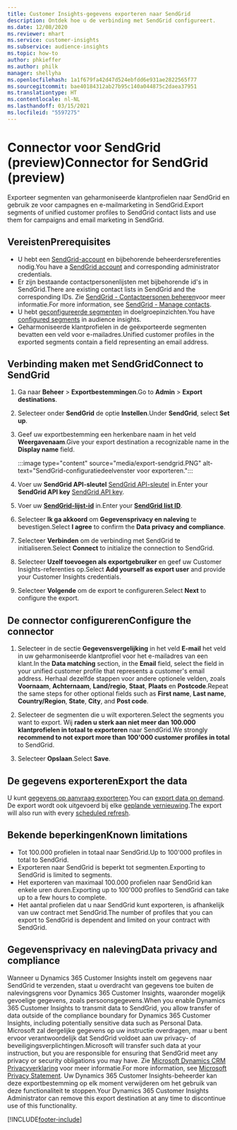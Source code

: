 ```yaml
---
title: Customer Insights-gegevens exporteren naar SendGrid
description: Ontdek hoe u de verbinding met SendGrid configureert.
ms.date: 12/08/2020
ms.reviewer: mhart
ms.service: customer-insights
ms.subservice: audience-insights
ms.topic: how-to
author: phkieffer
ms.author: philk
manager: shellyha
ms.openlocfilehash: 1a1f679fa42d47d524ebfdd6e931ae2822565f77
ms.sourcegitcommit: bae40184312ab27b95c140a044875c2daea37951
ms.translationtype: HT
ms.contentlocale: nl-NL
ms.lasthandoff: 03/15/2021
ms.locfileid: "5597275"
---
```

# <a name="connector-for-sendgrid-preview"></a><span data-ttu-id="ed86e-103">Connector voor SendGrid (preview)</span><span class="sxs-lookup"><span data-stu-id="ed86e-103">Connector for SendGrid (preview)</span></span>

<span data-ttu-id="ed86e-104">Exporteer segmenten van geharmoniseerde klantprofielen naar SendGrid en gebruik ze voor campagnes en e-mailmarketing in SendGrid.</span><span class="sxs-lookup"><span data-stu-id="ed86e-104">Export segments of unified customer profiles to SendGrid contact lists and use them for campaigns and email marketing in SendGrid.</span></span> 

## <a name="prerequisites"></a><span data-ttu-id="ed86e-105">Vereisten</span><span class="sxs-lookup"><span data-stu-id="ed86e-105">Prerequisites</span></span>

-   <span data-ttu-id="ed86e-106">U hebt een [SendGrid-account](https://sendgrid.com/) en bijbehorende beheerdersreferenties nodig.</span><span class="sxs-lookup"><span data-stu-id="ed86e-106">You have a [SendGrid account](https://sendgrid.com/) and corresponding administrator credentials.</span></span>
-   <span data-ttu-id="ed86e-107">Er zijn bestaande contactpersonenlijsten met bijbehorende id's in SendGrid.</span><span class="sxs-lookup"><span data-stu-id="ed86e-107">There are existing contact lists in SendGrid and the corresponding IDs.</span></span> <span data-ttu-id="ed86e-108">Zie [SendGrid - Contactpersonen beheren](https://sendgrid.com/docs/ui/managing-contacts/create-and-manage-contacts/#manage-contacts)​voor meer informatie.</span><span class="sxs-lookup"><span data-stu-id="ed86e-108">For more information, see [SendGrid - Manage contacts](https://sendgrid.com/docs/ui/managing-contacts/create-and-manage-contacts/#manage-contacts).</span></span>
-   <span data-ttu-id="ed86e-109">U hebt [geconfigureerde segmenten](segments.md) in doelgroepinzichten.</span><span class="sxs-lookup"><span data-stu-id="ed86e-109">You have [configured segments](segments.md) in audience insights.</span></span>
-   <span data-ttu-id="ed86e-110">Geharmoniseerde klantprofielen in de geëxporteerde segmenten bevatten een veld voor e-mailadres.</span><span class="sxs-lookup"><span data-stu-id="ed86e-110">Unified customer profiles in the exported segments contain a field representing an email address.</span></span>

## <a name="connect-to-sendgrid"></a><span data-ttu-id="ed86e-111">Verbinding maken met SendGrid</span><span class="sxs-lookup"><span data-stu-id="ed86e-111">Connect to SendGrid</span></span>

1. <span data-ttu-id="ed86e-112">Ga naar **Beheer** > **Exportbestemmingen**.</span><span class="sxs-lookup"><span data-stu-id="ed86e-112">Go to **Admin** > **Export destinations**.</span></span>

1. <span data-ttu-id="ed86e-113">Selecteer onder **SendGrid** de optie **Instellen**.</span><span class="sxs-lookup"><span data-stu-id="ed86e-113">Under **SendGrid**, select **Set up**.</span></span>

1. <span data-ttu-id="ed86e-114">Geef uw exportbestemming een herkenbare naam in het veld **Weergavenaam**.</span><span class="sxs-lookup"><span data-stu-id="ed86e-114">Give your export destination a recognizable name in the **Display name** field.</span></span>

   :::image type="content" source="media/export-sendgrid.PNG" alt-text="SendGrid-configuratiedeelvenster voor exporteren.":::

1. <span data-ttu-id="ed86e-116">Voer uw **SendGrid API-sleutel** [SendGrid API-sleutel](https://sendgrid.com/docs/ui/account-and-settings/api-keys/) in.</span><span class="sxs-lookup"><span data-stu-id="ed86e-116">Enter your **SendGrid API key** [SendGrid API key](https://sendgrid.com/docs/ui/account-and-settings/api-keys/).</span></span>

1. <span data-ttu-id="ed86e-117">Voer uw **[SendGrid-lijst-id](https://sendgrid.com/docs/ui/managing-contacts/create-and-manage-contacts/#manage-contacts)** in.</span><span class="sxs-lookup"><span data-stu-id="ed86e-117">Enter your **[SendGrid list ID](https://sendgrid.com/docs/ui/managing-contacts/create-and-manage-contacts/#manage-contacts)**.</span></span>

1. <span data-ttu-id="ed86e-118">Selecteer **Ik ga akkoord** om **Gegevensprivacy en naleving** te bevestigen.</span><span class="sxs-lookup"><span data-stu-id="ed86e-118">Select **I agree** to confirm the **Data privacy and compliance**.</span></span>

1. <span data-ttu-id="ed86e-119">Selecteer **Verbinden** om de verbinding met SendGrid te initialiseren.</span><span class="sxs-lookup"><span data-stu-id="ed86e-119">Select **Connect** to initialize the connection to SendGrid.</span></span>

1. <span data-ttu-id="ed86e-120">Selecteer **Uzelf toevoegen als exportgebruiker** en geef uw Customer Insights-referenties op.</span><span class="sxs-lookup"><span data-stu-id="ed86e-120">Select **Add yourself as export user** and provide your Customer Insights credentials.</span></span>

1. <span data-ttu-id="ed86e-121">Selecteer **Volgende** om de export te configureren.</span><span class="sxs-lookup"><span data-stu-id="ed86e-121">Select **Next** to configure the export.</span></span>

## <a name="configure-the-connector"></a><span data-ttu-id="ed86e-122">De connector configureren</span><span class="sxs-lookup"><span data-stu-id="ed86e-122">Configure the connector</span></span>

1. <span data-ttu-id="ed86e-123">Selecteer in de sectie **Gegevensvergelijking** in het veld **E-mail** het veld in uw geharmoniseerde klantprofiel voor het e-mailadres van een klant.</span><span class="sxs-lookup"><span data-stu-id="ed86e-123">In the **Data matching** section, in the **Email** field, select the field in your unified customer profile that represents a customer's email address.</span></span> <span data-ttu-id="ed86e-124">Herhaal dezelfde stappen voor andere optionele velden, zoals **Voornaam**, **Achternaam**, **Land/regio**, **Staat**, **Plaats** en **Postcode**.</span><span class="sxs-lookup"><span data-stu-id="ed86e-124">Repeat the same steps for other optional fields such as **First name**, **Last name**, **Country/Region**, **State**, **City**, and **Post code**.</span></span>

1. <span data-ttu-id="ed86e-125">Selecteer de segmenten die u wilt exporteren.</span><span class="sxs-lookup"><span data-stu-id="ed86e-125">Select the segments you want to export.</span></span> <span data-ttu-id="ed86e-126">Wij **raden u sterk aan niet meer dan 100.000 klantprofielen in totaal te exporteren** naar SendGrid.</span><span class="sxs-lookup"><span data-stu-id="ed86e-126">We strongly **recommend to not export more than 100'000 customer profiles in total** to SendGrid.</span></span> 

1. <span data-ttu-id="ed86e-127">Selecteer **Opslaan**.</span><span class="sxs-lookup"><span data-stu-id="ed86e-127">Select **Save**.</span></span>

## <a name="export-the-data"></a><span data-ttu-id="ed86e-128">De gegevens exporteren</span><span class="sxs-lookup"><span data-stu-id="ed86e-128">Export the data</span></span>

<span data-ttu-id="ed86e-129">U kunt [gegevens op aanvraag exporteren](export-destinations.md).</span><span class="sxs-lookup"><span data-stu-id="ed86e-129">You can [export data on demand](export-destinations.md).</span></span> <span data-ttu-id="ed86e-130">De export wordt ook uitgevoerd bij elke [geplande vernieuwing](system.md#schedule-tab).</span><span class="sxs-lookup"><span data-stu-id="ed86e-130">The export will also run with every [scheduled refresh](system.md#schedule-tab).</span></span>

## <a name="known-limitations"></a><span data-ttu-id="ed86e-131">Bekende beperkingen</span><span class="sxs-lookup"><span data-stu-id="ed86e-131">Known limitations</span></span>

- <span data-ttu-id="ed86e-132">Tot 100.000 profielen in totaal naar SendGrid.</span><span class="sxs-lookup"><span data-stu-id="ed86e-132">Up to 100'000 profiles in total to SendGrid.</span></span>
- <span data-ttu-id="ed86e-133">Exporteren naar SendGrid is beperkt tot segmenten.</span><span class="sxs-lookup"><span data-stu-id="ed86e-133">Exporting to SendGrid is limited to segments.</span></span>
- <span data-ttu-id="ed86e-134">Het exporteren van maximaal 100.000 profielen naar SendGrid kan enkele uren duren.</span><span class="sxs-lookup"><span data-stu-id="ed86e-134">Exporting up to 100'000 profiles to SendGrid can take up to a few hours to complete.</span></span> 
- <span data-ttu-id="ed86e-135">Het aantal profielen dat u naar SendGrid kunt exporteren, is afhankelijk van uw contract met SendGrid.</span><span class="sxs-lookup"><span data-stu-id="ed86e-135">The number of profiles that you can export to SendGrid is dependent and limited on your contract with SendGrid.</span></span>

## <a name="data-privacy-and-compliance"></a><span data-ttu-id="ed86e-136">Gegevensprivacy en naleving</span><span class="sxs-lookup"><span data-stu-id="ed86e-136">Data privacy and compliance</span></span>

<span data-ttu-id="ed86e-137">Wanneer u Dynamics 365 Customer Insights instelt om gegevens naar SendGrid te verzenden, staat u overdracht van gegevens toe buiten de nalevingsgrens voor Dynamics 365 Customer Insights, waaronder mogelijk gevoelige gegevens, zoals persoonsgegevens.</span><span class="sxs-lookup"><span data-stu-id="ed86e-137">When you enable Dynamics 365 Customer Insights to transmit data to SendGrid, you allow transfer of data outside of the compliance boundary for Dynamics 365 Customer Insights, including potentially sensitive data such as Personal Data.</span></span> <span data-ttu-id="ed86e-138">Microsoft zal dergelijke gegevens op uw instructie overdragen, maar u bent ervoor verantwoordelijk dat SendGrid voldoet aan uw privacy- of beveiligingsverplichtingen.</span><span class="sxs-lookup"><span data-stu-id="ed86e-138">Microsoft will transfer such data at your instruction, but you are responsible for ensuring that SendGrid meet any privacy or security obligations you may have.</span></span> <span data-ttu-id="ed86e-139">Zie [Microsoft Dynamics CRM Privacyverklaring](https://go.microsoft.com/fwlink/?linkid=396732) voor meer informatie.</span><span class="sxs-lookup"><span data-stu-id="ed86e-139">For more information, see [Microsoft Privacy Statement](https://go.microsoft.com/fwlink/?linkid=396732).</span></span>
<span data-ttu-id="ed86e-140">Uw Dynamics 365 Customer Insights-beheerder kan deze exportbestemming op elk moment verwijderen om het gebruik van deze functionaliteit te stoppen.</span><span class="sxs-lookup"><span data-stu-id="ed86e-140">Your Dynamics 365 Customer Insights Administrator can remove this export destination at any time to discontinue use of this functionality.</span></span>


[!INCLUDE[footer-include](../includes/footer-banner.md)]